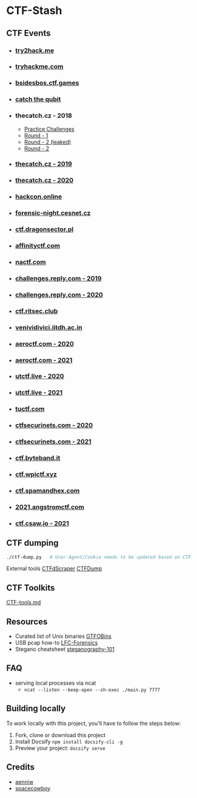 # CTF-Stash

## CTF Events

- ### [try2hack.me](./try2hack.me/README.md)
- ### [tryhackme.com](./tryhackme.com/README.md)
- ### [bsidesbos.ctf.games](./bsidesbos-2020/README.md)
- ### [catch the qubit](./catch-the-qubit/README.md)
- ### thecatch.cz - 2018
  - [Practice Challenges](./www.thecatch.cz-18/round-0/README.md)
  - [Round - 1](./www.thecatch.cz-18/round-1/README.md)
  - [Round - 2 (leaked)](./www.thecatch.cz-18/round-2-leaked/README.md)
  - [Round - 2](./www.thecatch.cz-18/round-2/README.md)
- ### [thecatch.cz - 2019](./www.thecatch.cz-19/README.md)
- ### [thecatch.cz - 2020](./www.thecatch.cz-20/README.md)
- ### [hackcon.online](./hackcon.online/README.md)
- ### [forensic-night.cesnet.cz](./forensic-night.cesnet.cz/README.md)
- ### [ctf.dragonsector.pl](./ctf.dragonsector.pl/README.md)
- ### [affinityctf.com](./affinityctf.com/README.md)
- ### [nactf.com](./nactf.com/README.md)
- ### [challenges.reply.com - 2019](./challenges.reply.com-19/README.md)
- ### [challenges.reply.com - 2020](./challenges.reply.com-20/README.md)
- ### [ctf.ritsec.club](./ritsec_ctf_2019/README.md)
- ### [venividivici.iitdh.ac.in](./venividivici.iitdh.ac.in/README.md)
- ### [aeroctf.com - 2020](./aero-ctf-2020/README.md)
- ### [aeroctf.com - 2021](./aero-ctf-2021/README.md)
- ### [utctf.live - 2020](./utctf-2020/README.md)
- ### [utctf.live - 2021](./utctf-2021/README.md)
- ### [tuctf.com](./tuctf.com/README.md)
- ### [ctfsecurinets.com - 2020](./ctfsecurinets-com-2020/README.md)
- ### [ctfsecurinets.com - 2021](./ctfsecurinets-com-2021/README.md)
- ### [ctf.byteband.it](./ctf.byteband.it-2020/README.md)
- ### [ctf.wpictf.xyz](./ctf.wpictf.xyz-2020/README.md)
- ### [ctf.spamandhex.com](./ctf.spamandhex.com-2020/README.md)
- ### [2021.angstromctf.com](./2021.angstromctf.com/README.md)
- ### [ctf.csaw.io - 2021](./ctf.csaw.io-2021/README.md)

## CTF dumping

```bash
./ctf-dump.py   # User-Agent/Cookie needs to be updated based on CTF
```

External tools [CTFdScraper](https://github.com/ichinano/CTFdScraper) [CTFDump](https://github.com/realgam3/CTFDump)

## CTF Toolkits

[CTF-tools.md](./CTF-tools.md ":include")

## Resources

- Curated list of Unix binaries [GTFOBins](https://gtfobins.github.io/)
- USB pcap how-to [LFC-Forensics](https://bitvijays.github.io/LFC-Forensics.html)
- Stegano cheatsheet [steganography-101](https://pequalsnp-team.github.io/cheatsheet/steganography-101)

## FAQ

- serving local processes via ncat
  - `ncat --listen --keep-open --sh-exec ./main.py 7777`

## Building locally

To work locally with this project, you'll have to follow the steps below:

1. Fork, clone or download this project
1. Install Docsify `npm install docsify-cli -g`
1. Preview your project: `docsify serve`

## Credits

- [aenniw](https://ctftime.org/user/65413)
- [spacecowboy](https://ctftime.org/user/65412)